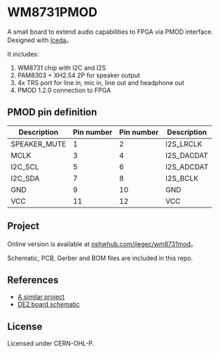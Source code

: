 # WM8731PMOD

A small board to extend audio capabilities to FPGA via PMOD interface. Designed with [lceda](https://lceda.cn)。

It includes:

1. WM8731 chip with I2C and I2S
2. PAM8303 + XH2.54 2P for speaker output
3. 4x TRS port for line in, mic in, line out and headphone out
4. PMOD 1.2.0 connection to FPGA

## PMOD pin definition

| Description  | Pin number | Pin number | Description |
| ------------ | ---------- | ---------- | ----------- |
| SPEAKER_MUTE | 1          | 2          | I2S_LRCLK   |
| MCLK         | 3          | 4          | I2S_DACDAT  |
| I2C_SCL      | 5          | 6          | I2S_ADCDAT  |
| I2C_SDA      | 7          | 8          | I2S_BCLK    |
| GND          | 9          | 10         | GND         |
| VCC          | 11         | 12         | VCC         |


## Project

Online version is available at [oshwhub.com/jiegec/wm8731mod](https://oshwhub.com/jiegec/wm7831pmod)。

Schematic, PCB, Gerber and BOM files are included in this repo.

## References

- [A similar project](http://ebrombaugh.studionebula.com/synth/codec_pmod/index.html)
- [DE2 board schematic](https://wiki.bu.ost.ch/infoportal/_media/fpga/cyclone_iv/de2_115_schematic.pdf)

## License

Licensed under CERN-OHL-P.